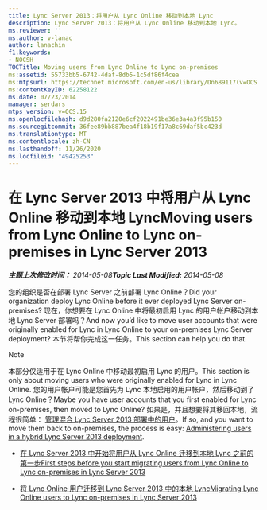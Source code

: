 ```yaml
---
title: Lync Server 2013：将用户从 Lync Online 移动到本地 Lync
description: Lync Server 2013：将用户从 Lync Online 移动到本地 Lync。
ms.reviewer: ''
ms.author: v-lanac
author: lanachin
f1.keywords:
- NOCSH
TOCTitle: Moving users from Lync Online to Lync on-premises
ms:assetid: 55733bb5-6742-4daf-8db5-1c5df86f4cea
ms:mtpsurl: https://technet.microsoft.com/en-us/library/Dn689117(v=OCS.15)
ms:contentKeyID: 62258122
ms.date: 07/23/2014
manager: serdars
mtps_version: v=OCS.15
ms.openlocfilehash: d9d280fa2120e6cf2022491be36e3a4a3f95b150
ms.sourcegitcommit: 36fee89bb887bea4f18b19f17a8c69daf5bc423d
ms.translationtype: MT
ms.contentlocale: zh-CN
ms.lasthandoff: 11/26/2020
ms.locfileid: "49425253"
---
```

# <a name="moving-users-from-lync-online-to-lync-on-premises-in-lync-server-2013"></a><span data-ttu-id="68e1c-103">在 Lync Server 2013 中将用户从 Lync Online 移动到本地 Lync</span><span class="sxs-lookup"><span data-stu-id="68e1c-103">Moving users from Lync Online to Lync on-premises in Lync Server 2013</span></span>

<div data-xmlns="http://www.w3.org/1999/xhtml">

<div class="topic" data-xmlns="http://www.w3.org/1999/xhtml" data-msxsl="urn:schemas-microsoft-com:xslt" data-cs="https://msdn.microsoft.com/">

<div data-asp="https://msdn2.microsoft.com/asp">



</div>

<div id="mainSection">

<div id="mainBody"><span data-ttu-id="68e1c-104">

<span> </span></span><span class="sxs-lookup"><span data-stu-id="68e1c-104">

<span> </span></span></span>

<span data-ttu-id="68e1c-105">_**主题上次修改时间：** 2014-05-08_</span><span class="sxs-lookup"><span data-stu-id="68e1c-105">_**Topic Last Modified:** 2014-05-08_</span></span>

<span data-ttu-id="68e1c-106">您的组织是否在部署 Lync Server 之前部署 Lync Online？</span><span class="sxs-lookup"><span data-stu-id="68e1c-106">Did your organization deploy Lync Online before it ever deployed Lync Server on-premises?</span></span> <span data-ttu-id="68e1c-107">现在，你想要在 Lync Online 中将最初启用 Lync 的用户帐户移动到本地 Lync Server 部署吗？</span><span class="sxs-lookup"><span data-stu-id="68e1c-107">And now you’d like to move user accounts that were originally enabled for Lync in Lync Online to your on-premises Lync Server deployment?</span></span> <span data-ttu-id="68e1c-108">本节将帮你完成这一任务。</span><span class="sxs-lookup"><span data-stu-id="68e1c-108">This section can help you do that.</span></span>

<div>


> [!NOTE]  
> <span data-ttu-id="68e1c-109">本部分仅适用于在 Lync Online 中移动最初启用 Lync 的用户。</span><span class="sxs-lookup"><span data-stu-id="68e1c-109">This section is only about moving users who were originally enabled for Lync in Lync Online.</span></span> <span data-ttu-id="68e1c-110">您的用户帐户可能是您首先为 Lync 本地启用的用户帐户，然后移动到了 Lync Online？</span><span class="sxs-lookup"><span data-stu-id="68e1c-110">Maybe you have user accounts that you first enabled for Lync on-premises, then moved to Lync Online?</span></span> <span data-ttu-id="68e1c-111">如果是，并且想要将其移回本地，流程很简单： <A href="lync-server-2013-administering-users-in-a-hybrid-deployment.md">管理混合 Lync Server 2013 部署中的用户</A>。</span><span class="sxs-lookup"><span data-stu-id="68e1c-111">If so, and you want to move them back to on-premises, the process is easy: <A href="lync-server-2013-administering-users-in-a-hybrid-deployment.md">Administering users in a hybrid Lync Server 2013 deployment</A>.</span></span>



</div>

  - [<span data-ttu-id="68e1c-112">在 Lync Server 2013 中开始将用户从 Lync Online 迁移到本地 Lync 之前的第一步</span><span class="sxs-lookup"><span data-stu-id="68e1c-112">First steps before you start migrating users from Lync Online to Lync on-premises in Lync Server 2013</span></span>](lync-server-2013-first-steps-before-you-start-migrating-users-from-lync-online-to-lync-on-premises.md)

  - [<span data-ttu-id="68e1c-113">将 Lync Online 用户迁移到 Lync Server 2013 中的本地 Lync</span><span class="sxs-lookup"><span data-stu-id="68e1c-113">Migrating Lync Online users to Lync on-premises in Lync Server 2013</span></span>](lync-server-2013-migrating-lync-online-users-to-lync-on-premises.md)

<span data-ttu-id="68e1c-114"></div>

<span> </span>

</div>

</div>

</span><span class="sxs-lookup"><span data-stu-id="68e1c-114"></div>

<span> </span>

</div>

</div>

</span></span></div>


